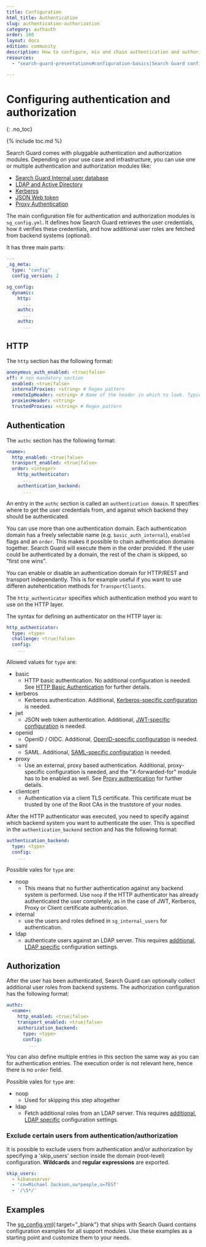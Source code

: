 ```yaml
---
title: Configuration
html_title: Authentication
slug: authentication-authorization
category: authauth
order: 100
layout: docs
edition: community
description: How to configure, mix and chain authentication and authorization domains for Search Guard.
resources:
  - "search-guard-presentations#configuration-basics|Search Guard configuration basics (presentation)"

---
```

<!---
Copyright 2020 floragunn GmbH
-->
# Configuring authentication and authorization
{: .no_toc}

{% include toc.md %}

Search Guard comes with pluggable authentication and authorization modules. Depending on your use case and infrastructure, you can use one or multiple authentication and authorization modules like:

* [Search Guard Internal user database](../_docs_roles_permissions/configuration_internalusers.md)
* [LDAP and Active Directory](../_docs_auth_auth/auth_auth_ldap.md)
* [Kerberos](../_docs_auth_auth/auth_auth_kerberos.md)
* [JSON Web token](../_docs_auth_auth/auth_auth_jwt.md)
* [Proxy Authentication](../_docs_auth_auth/auth_auth_proxy.md)

The main configuration file for authentication and authorization modules  is `sg_config.yml`. It defines how Search Guard retrieves the user credentials, how it verifies these credentials, and how additional user roles are fetched from backend systems (optional).

It has three main parts:

```yaml
---
_sg_meta:
  type: "config"
  config_version: 2

sg_config:
  dynamic:
    http:
      ...
    authc:
      ...
    authz:
      ...
```

## HTTP

The `http` section has the following format:

```yaml
anonymous_auth_enabled: <true|false>
xff: # non mandatory section
  enabled: <true|false>
  internalProxies: <string> # Regex pattern
  remoteIpHeader: <string> # Name of the header in which to look. Typically: x-forwarded-for
  proxiesHeader: <string>
  trustedProxies: <string> # Regex pattern
```

## Authentication

The `authc` section has the following format:

```yaml
<name>:
  http_enabled: <true|false>
  transport_enabled: <true|false>
  order: <integer>
    http_authenticator:
      ...
    authentication_backend:
      ...
```

An entry in the `authc` section is called an `authentication domain`. It specifies where to get the user credentials from, and against which backend they should be authenticated.

You can use more than one authentication domain. Each authentication domain has a freely selectable name (e.g. `basic_auth_internal`), `enabled` flags and an `order`. This makes it possible to chain authentication domains together.  Search Guard will execute them in the order provided. If the user could be authenticated by a domain, the rest of the chain is skipped, so "first one wins".

You can enable or disable an authentication domain for HTTP/REST and transport independantly. This is for example useful if you want to use differen autehentication methods for `TransportClients`.

The `http_authenticator` specifies which authentication method you want to use on the HTTP layer.

The syntax for defining an authenticator on the HTTP layer is:

```yaml
http_authenticator:
  type: <type>
  challenge: <true|false>
  config:
    ...
```

Allowed values for `type` are:

* basic
  * HTTP basic authentication. No additional configuration is needed. See [HTTP Basic Authentication](../_docs_auth_auth/auth_auth_httpbasic.md) for further details.
* kerberos
  * Kerberos authentication. Additional, [Kerberos-specific configuration](../_docs_auth_auth/auth_auth_kerberos.md) is needed.
* jwt
  * JSON web token authentication. Additional, [JWT-specific configuration](../_docs_auth_auth/auth_auth_jwt.md) is needed.
* openid
  * OpenID / OIDC. Additional, [OpenID-specific configuration](../_docs_auth_auth/auth_auth_openid.md) is needed.
* saml
  * SAML. Additional, [SAML-specific configuration](../_docs_auth_auth/auth_auth_saml_authentication.md) is needed.
* proxy
  * Use an external, proxy based authentication. Additional, proxy-specific configuration is needed, and the "X-forwarded-for" module has to be enabled as well. See [Proxy authentication](../_docs_auth_auth/auth_auth_proxy.md) for further details.
* clientcert
  * Authentication via a client TLS certificate. This certificate must be trusted by one of the Root CAs in the truststore of your nodes.

After the HTTP authenticator was executed, you need to specify against which backend system you want to authenticate the user. This is specified in the `authentication_backend` section and has the following format:

```yaml
authentication_backend:
  type: <type>
  config:
    ...
```

Possible vales for `type` are:

* noop
  * This means that no further authentication against any backend system is performed. Use `noop` if the HTTP authenticator has already authenticated the user completely, as in the case of JWT, Kerberos, Proxy or Client certificate authentication.
* internal
  * use the users and roles defined in `sg_internal_users` for authentication.
* ldap
  * authenticate users against an LDAP server. This requires [additional, LDAP specific](../_docs_auth_auth/auth_auth_ldap.md) configuration settings.

## Authorization

After the user has been authenticated, Search Guard can optionally collect additional user roles from backend systems. The authorization configuration has the following format:

```yaml
authz:
  <name>:
    http_enabled: <true|false>
    transport_enabled: <true|false>
    authorization_backend:
      type: <type>
      config:
        ...
```

You can also define multiple entries in this section the same way as you can for authentication entries. The execution order is not relevant here, hence there is no `order` field.

Possible vales for `type` are:

* noop
  * Used for skipping this step altogether
* ldap
  * Fetch additional roles from an LDAP server. This requires [additional, LDAP specific](../_docs_auth_auth/auth_auth_ldap.md) configuration settings.

### Exclude certain users from authentication/authorization

It is possible to exclude users from authentication and/or authorization by specifying a 'skip_users' section inside the domain (root-level) configuration. **Wildcards** and **regular expressions** are exported.

```yaml
skip_users:
  - kibanaserver
  - 'cn=Michael Jackson,ou*people,o=TEST'
  - '/\S*/'
```

## Examples

The [sg_config.yml](https://git.floragunn.com/search-guard/search-guard/blob/master/sgconfig/sg_config.yml){:target="_blank"} that ships with Search Guard contains configuration examples for all support modules. Use these examples as a starting point and customize them to your needs.